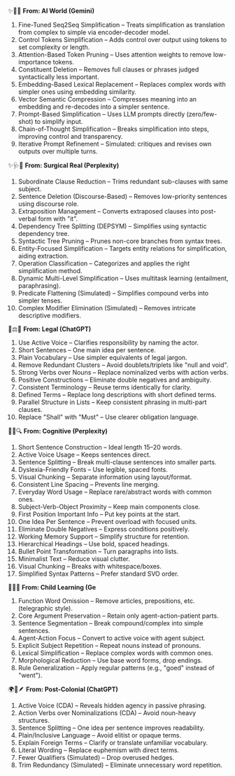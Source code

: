 ✨📘🧠 **From: AI World (Gemini)**

1. Fine-Tuned Seq2Seq Simplification – Treats simplification as translation from complex to simple via encoder-decoder model.
2. Control Tokens Simplification – Adds control over output using tokens to set complexity or length.
3. Attention-Based Token Pruning – Uses attention weights to remove low-importance tokens.
4. Constituent Deletion – Removes full clauses or phrases judged syntactically less important.
5. Embedding-Based Lexical Replacement – Replaces complex words with simpler ones using embedding similarity.
6. Vector Semantic Compression – Compresses meaning into an embedding and re-decodes into a simpler sentence.
7. Prompt-Based Simplification – Uses LLM prompts directly (zero/few-shot) to simplify input.
8. Chain-of-Thought Simplification – Breaks simplification into steps, improving control and transparency.
9. Iterative Prompt Refinement – Simulated: critiques and revises own outputs over multiple turns.

✨🩺📄 **From: Surgical Real (Perplexity)**

1. Subordinate Clause Reduction – Trims redundant sub-clauses with same subject.
2. Sentence Deletion (Discourse-Based) – Removes low-priority sentences using discourse role.
3. Extraposition Management – Converts extraposed clauses into post-verbal form with "it".
4. Dependency Tree Splitting (DEPSYM) – Simplifies using syntactic dependency tree.
5. Syntactic Tree Pruning – Prunes non-core branches from syntax trees.
6. Entity-Focused Simplification – Targets entity relations for simplification, aiding extraction.
7. Operation Classification – Categorizes and applies the right simplification method.
8. Dynamic Multi-Level Simplification – Uses multitask learning (entailment, paraphrasing).
9. Predicate Flattening (Simulated) – Simplifies compound verbs into simpler tenses.
10. Complex Modifier Elimination (Simulated) – Removes intricate descriptive modifiers.

📜⚖️🧾 **From: Legal (ChatGPT)**

1. Use Active Voice – Clarifies responsibility by naming the actor.
2. Short Sentences – One main idea per sentence.
3. Plain Vocabulary – Use simpler equivalents of legal jargon.
4. Remove Redundant Clusters – Avoid doublets/triplets like "null and void".
5. Strong Verbs over Nouns – Replace nominalized verbs with action verbs.
6. Positive Constructions – Eliminate double negatives and ambiguity.
7. Consistent Terminology – Reuse terms identically for clarity.
8. Defined Terms – Replace long descriptions with short defined terms.
9. Parallel Structure in Lists – Keep consistent phrasing in multi-part clauses.
10. Replace "Shall" with "Must" – Use clearer obligation language.

🧠📖🔍 **From: Cognitive (Perplexity)**

1. Short Sentence Construction – Ideal length 15–20 words.
2. Active Voice Usage – Keeps sentences direct.
3. Sentence Splitting – Break multi-clause sentences into smaller parts.
4. Dyslexia-Friendly Fonts – Use legible, spaced fonts.
5. Visual Chunking – Separate information using layout/format.
6. Consistent Line Spacing – Prevents line merging.
7. Everyday Word Usage – Replace rare/abstract words with common ones.
8. Subject-Verb-Object Proximity – Keep main components close.
9. First Position Important Info – Put key points at the start.
10. One Idea Per Sentence – Prevent overload with focused units.
11. Eliminate Double Negatives – Express conditions positively.
12. Working Memory Support – Simplify structure for retention.
13. Hierarchical Headings – Use bold, spaced headings.
14. Bullet Point Transformation – Turn paragraphs into lists.
15. Minimalist Text – Reduce visual clutter.
16. Visual Chunking – Breaks with whitespace/boxes.
17. Simplified Syntax Patterns – Prefer standard SVO order.

👶📘🧩 **From: Child Learning (Ge**

1. Function Word Omission – Remove articles, prepositions, etc. (telegraphic style).
2. Core Argument Preservation – Retain only agent-action-patient parts.
3. Sentence Segmentation – Break compound/complex into simple sentences.
4. Agent-Action Focus – Convert to active voice with agent subject.
5. Explicit Subject Repetition – Repeat nouns instead of pronouns.
6. Lexical Simplification – Replace complex words with common ones.
7. Morphological Reduction – Use base word forms, drop endings.
8. Rule Generalization – Apply regular patterns (e.g., "goed" instead of "went").

🌍📢🪶 **From: Post-Colonial (ChatGPT)**

1. Active Voice (CDA) – Reveals hidden agency in passive phrasing.
2. Action Verbs over Nominalizations (CDA) – Avoid noun-heavy structures.
3. Sentence Splitting – One idea per sentence improves readability.
4. Plain/Inclusive Language – Avoid elitist or opaque terms.
5. Explain Foreign Terms – Clarify or translate unfamiliar vocabulary.
6. Literal Wording – Replace euphemism with direct terms.
7. Fewer Qualifiers (Simulated) – Drop overused hedges.
8. Trim Redundancy (Simulated) – Eliminate unnecessary word repetition.
